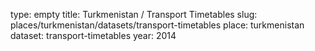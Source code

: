 type: empty
title: Turkmenistan / Transport Timetables
slug: places/turkmenistan/datasets/transport-timetables
place: turkmenistan
dataset: transport-timetables
year: 2014
